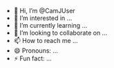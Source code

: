 - 👋 Hi, I’m @CamJUser
- 👀 I’m interested in ...
- 🌱 I’m currently learning ...
- 💞️ I’m looking to collaborate on ...
- 📫 How to reach me ...
- 😄 Pronouns: ...
- ⚡ Fun fact: ...

<!---
CamJUser/CamJUser is a ✨ special ✨ repository because its `README.md` (this file) appears on your GitHub profile.
You can click the Preview link to take a look at your changes.
--->
